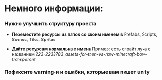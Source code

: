 # Немного информации:

### Нужно улучшить структуру проекта

* **Переместите ресурсы из папок со своим именем в** Prefabs, Scripts, Scenes, Tiles, Sprites

* **Дайте ресурсам нормальные имена**
  Пример: есть спрайт лука с названием *223-2238783_assets-for-then-vs-now-minecraft-bow-transparent*

### Пофиксите warning-и и ошибки, которые вам пишет unity
